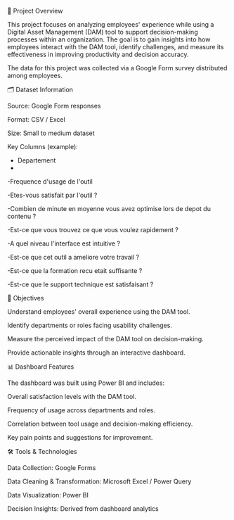 📌 Project Overview

This project focuses on analyzing employees' experience while using a Digital Asset Management (DAM) tool to support decision-making processes within an organization.
The goal is to gain insights into how employees interact with the DAM tool, identify challenges, and measure its effectiveness in improving productivity and decision accuracy.

The data for this project was collected via a Google Form survey distributed among employees.

🗂️ Dataset Information

Source: Google Form responses

Format: CSV / Excel

Size: Small to medium dataset

Key Columns (example):

- Departement
- 
-Frequence d'usage de l'outil

-Etes-vous satisfait par l'outil ?

-Combien de minute en moyenne vous avez optimise lors de depot du contenu ?

-Est-ce que vous trouvez ce que vous voulez rapidement ?

-A quel niveau l'interface est intuitive ?

-Est-ce que cet outil a ameliore votre travail ?

-Est-ce que la formation recu etait suffisante ?

-Est-ce que le support technique est satisfaisant ? 

🎯 Objectives

Understand employees' overall experience using the DAM tool.

Identify departments or roles facing usability challenges.

Measure the perceived impact of the DAM tool on decision-making.

Provide actionable insights through an interactive dashboard.

📊 Dashboard Features

The dashboard was built using Power BI and includes:

Overall satisfaction levels with the DAM tool.

Frequency of usage across departments and roles.

Correlation between tool usage and decision-making efficiency.

Key pain points and suggestions for improvement.

🛠️ Tools & Technologies

Data Collection: Google Forms

Data Cleaning & Transformation: Microsoft Excel / Power Query

Data Visualization: Power BI

Decision Insights: Derived from dashboard analytics
